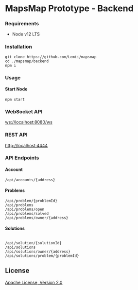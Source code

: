 # MapsMap Prototype - Backend

### Requirements

- Node v12 LTS

### Installation

```
git clone https://github.com/Lemii/mapsmap
cd ./mapsmap/backend
npm i
```

### Usage

#### Start Node

```
npm start
```

### WebSocket API

[ws://localhost:8080/ws](ws://localhost:8080/ws)

### REST API

[http://localhost:4444](http://localhost:4444)

### API Endpoints

#### Account

```
/api/accounts/{address}
```

#### Problems

```
/api/problem/{problemId}
/api/problems
/api/problems/open
/api/problems/solved
/api/problems/owner/{address}

```

#### Solutions

```

/api/solution/{solutionId}
/api/solutions
/api/solutions/owner/{address}
/api/solutions/problem/{problemId}

```

## License

[Apache License, Version 2.0](../LICENSE)
